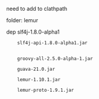 need to add to clathpath

folder: lemur 

 dep 
        slf4j-1.8.0-alpha1
        
        slf4j-api-1.8.0-alpha1.jar
                

        groovy-all-2.5.0-alpha-1.jar
        
        guava-21.0.jar
        
        lemur-1.10.1.jar
        
        lemur-proto-1.9.1.jar
